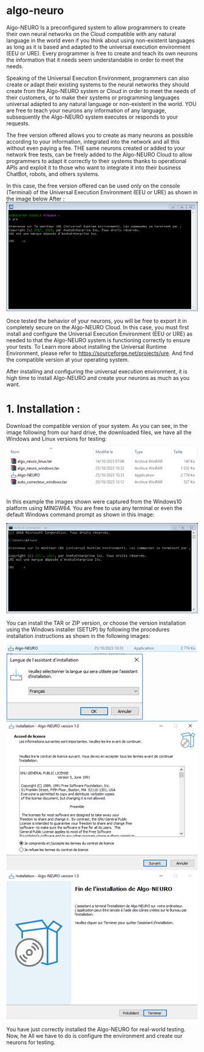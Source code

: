 # algo-neuro
Algo-NEURO Is a preconfigured system to allow programmers to create their
own neural networks on the Cloud compatible with any natural language
in the world even if you think about using non-existent languages as long as it is based
and adapted to the universal execution environment (EEU or URE). Every programmer
is free to create and teach its own neurons the information that it needs
seem understandable in order to meet the needs.

Speaking of the Universal Execution Environment, programmers can
also create or adapt their existing systems to the neural networks they
should create from the Algo-NEURO system or Cloud in order to meet the
needs of their customers, or to make their systems or programming languages
universal adapted to any natural language or non-existent in the world. YOU
are free to teach your neurons any information of any
language, subsequently the Algo-NEURO system executes or responds to your requests.

The free version offered allows you to create as many neurons as possible
according to your information, integrated into the network and all this without even paying a fee. THE
same neurons created or added to your network free tests, can be
freely added to the Algo-NEURO Cloud to allow programmers to
adapt it correctly to their systems thanks to operational APIs and
exploit it to those who want to integrate it into their business ChatBot, robots, and others
systems.

In this case, the free version offered can be used only on the console (Terminal)
of the Universal Execution Environment (EEU or URE) as shown in the image below
After :
![alt text](https://github.com/AnetoEnterprise/algo-neuro/blob/main/Captures/Capture1.png)

Once tested the behavior of your neurons, you will be free to export it in
completely secure on the Algo-NEURO Cloud. In this case, you must first install
and configure the Universal Execution Environment (EEU or URE) as needed to
that the Algo-NEURO system is functioning correctly to ensure your tests. To
Learn more about installing the Universal Runtime Environment, please
refer to https://sourceforge.net/projects/ure. And find the compatible version at
your operating system.

After installing and configuring the universal execution environment, it is
high time to install Algo-NEURO and create your neurons
as much as you want.

# 1. Installation :
Download the compatible version of your system. As you can see, in the image
following from our hard drive, the downloaded files, we have all the
Windows and Linux versions for testing:

![alt text](https://github.com/AnetoEnterprise/algo-neuro/blob/main/Captures/Capture2.png)

In this example the images shown were captured from the
Windows10 platform using MINGW64. You are free to use
any terminal or even the default Windows command prompt
as shown in this image:

![alt text](https://github.com/AnetoEnterprise/algo-neuro/blob/main/Captures/Capture3.png)

You can install the TAR or ZIP version, or choose the version
installation using the Windows installer (SETUP) by following the procedures
installation instructions as shown in the following images:

![alt text](https://github.com/AnetoEnterprise/algo-neuro/blob/main/Captures/Capture4.png)
![alt text](https://github.com/AnetoEnterprise/algo-neuro/blob/main/Captures/Capture5.png)
![alt text](https://github.com/AnetoEnterprise/algo-neuro/blob/main/Captures/Capture6.png)
![alt text](https://github.com/AnetoEnterprise/algo-neuro/blob/main/Captures/Capture7.png)

You have just correctly installed the Algo-NEURO for real-world testing. Now, he
All we have to do is configure the environment and create our neurons for testing.

